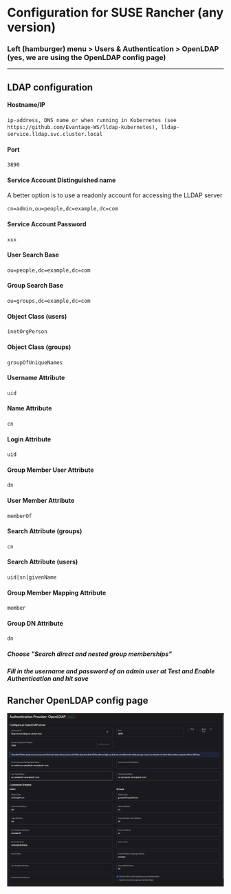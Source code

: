 # Configuration for SUSE Rancher (any version)
###  Left (hamburger) menu > Users & Authentication > OpenLDAP (yes, we are using the OpenLDAP config page)
---

## LDAP configuration

#### Hostname/IP
```
ip-address, DNS name or when running in Kubernetes (see https://github.com/Evantage-WS/lldap-kubernetes), lldap-service.lldap.svc.cluster.local
```
#### Port
```
3890
```
#### Service Account Distinguished name
A better option is to use a readonly account for accessing the LLDAP server
```
cn=admin,ou=people,dc=example,dc=com
```
#### Service Account Password
```
xxx
```
#### User Search Base
```
ou=people,dc=example,dc=com
```

#### Group Search Base
```
ou=groups,dc=example,dc=com
```

#### Object Class (users)
```
inetOrgPerson
```

#### Object Class (groups)
```
groupOfUniqueNames
```

#### Username Attribute
```
uid
```

#### Name Attribute
```
cn
```

#### Login Attribute
```
uid
```

#### Group Member User Attribute
```
dn
```

#### User Member Attribute
```
memberOf
```

#### Search Attribute (groups)
```
cn
```

#### Search Attribute (users)
```
uid|sn|givenName
```

#### Group Member Mapping Attribute
```
member
```

#### Group DN Attribute
```
dn
```

##### Choose "Search direct and nested group memberships"

##### Fill in the username and password of an admin user at Test and Enable Authentication and hit save

## Rancher OpenLDAP config page

![Rancher OpenLDAP config page](images/rancher_ldap_config.png)
